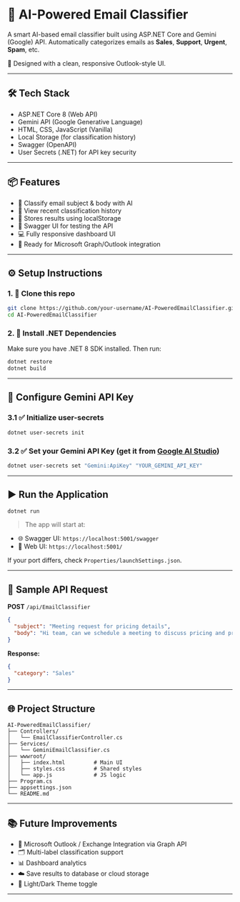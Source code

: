 
# 📧 AI-Powered Email Classifier

A smart AI-based email classifier built using ASP.NET Core and Gemini (Google) API. Automatically categorizes emails as **Sales**, **Support**, **Urgent**, **Spam**, etc.

🚀 Designed with a clean, responsive Outlook-style UI.

---

## 🛠 Tech Stack

- ASP.NET Core 8 (Web API)
- Gemini API (Google Generative Language)
- HTML, CSS, JavaScript (Vanilla)
- Local Storage (for classification history)
- Swagger (OpenAPI)
- User Secrets (.NET) for API key security

---

## 📦 Features

- 🧠 Classify email subject & body with AI
- 📜 View recent classification history
- 💾 Stores results using localStorage
- 🧪 Swagger UI for testing the API
- 💻 Fully responsive dashboard UI
- 🔄 Ready for Microsoft Graph/Outlook integration

---

## ⚙️ Setup Instructions

### 1. 📁 Clone this repo

```bash
git clone https://github.com/your-username/AI-PoweredEmailClassifier.git
cd AI-PoweredEmailClassifier
````

### 2. 📌 Install .NET Dependencies

Make sure you have .NET 8 SDK installed.
Then run:

```bash
dotnet restore
dotnet build
```

---

## 🔑 Configure Gemini API Key

### 3.1 ✅ Initialize user-secrets

```bash
dotnet user-secrets init
```

### 3.2 ✅ Set your Gemini API Key (get it from [Google AI Studio](https://makersuite.google.com/app))

```bash
dotnet user-secrets set "Gemini:ApiKey" "YOUR_GEMINI_API_KEY"
```

---

## ▶️ Run the Application

```bash
dotnet run
```

> The app will start at:

* 🌐 Swagger UI: `https://localhost:5001/swagger`
* 📨 Web UI: `https://localhost:5001/`

If your port differs, check `Properties/launchSettings.json`.

---

## 🧪 Sample API Request

**POST** `/api/EmailClassifier`

```json
{
  "subject": "Meeting request for pricing details",
  "body": "Hi team, can we schedule a meeting to discuss pricing and product offerings?"
}
```

**Response:**

```json
{
  "category": "Sales"
}
```

---

## 🌐 Project Structure

```
AI-PoweredEmailClassifier/
├── Controllers/
│   └── EmailClassifierController.cs
├── Services/
│   └── GeminiEmailClassifier.cs
├── wwwroot/
│   ├── index.html         # Main UI
│   ├── styles.css         # Shared styles
│   └── app.js             # JS logic
├── Program.cs
├── appsettings.json
└── README.md
```

---

## 📚 Future Improvements

* 📨 Microsoft Outlook / Exchange Integration via Graph API
* 🗂️ Multi-label classification support
* 📊 Dashboard analytics
* ☁️ Save results to database or cloud storage
* 🎨 Light/Dark Theme toggle

---

